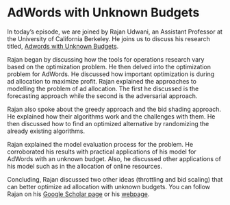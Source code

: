 # AdWords with Unknown Budgets

In today’s episode, we are joined by Rajan Udwani, an Assistant Professor at the University of California Berkeley. He joins us to discuss his research titled, [Adwords with Unknown Budgets](https://arxiv.org/abs/2110.00504).

Rajan began by discussing how the tools for operations research vary based on the optimization problem. He then delved into the optimization problem for AdWords. He discussed how important optimization is during ad allocation to maximize profit. Rajan explained the approaches to modelling the problem of ad allocation. The first he discussed is the forecasting approach while the second is the adversarial approach.

Rajan also spoke about the greedy approach and the bid shading approach. He explained how their algorithms work and the challenges with them. He then discussed how to find an optimized alternative by randomizing the already existing algorithms. 

Rajan explained the model evaluation process for the problem. He corroborated his results with practical applications of his model for AdWords with an unknown budget. Also, he discussed other applications of his model such as in the allocation of online resources. 

Concluding, Rajan discussed two other ideas (throttling and bid scaling) that can better optimize ad allocation with unknown budgets. You can follow Rajan on his [Google Scholar page](https://scholar.google.com/citations?user=SkvTDXUAAAAJ&hl=en) or his [webpage](https://vcresearch.berkeley.edu/faculty/rajan-udwani).